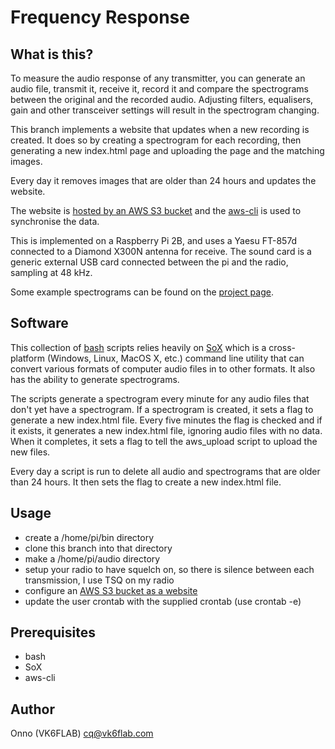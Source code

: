 # Frequency Response

## What is this?

To measure the audio response of any transmitter, you can generate an audio file, transmit it, receive it, record it and compare the spectrograms between the original and the recorded audio. Adjusting filters, equalisers, gain and other transceiver settings will result in the spectrogram changing.

This branch implements a website that updates when a new recording is created. It does so by creating a spectrogram for each recording, then generating a new index.html page and uploading the page and the matching images.

Every day it removes images that are older than 24 hours and updates the website.

The website is [hosted by an AWS S3 bucket](https://docs.aws.amazon.com/AmazonS3/latest/userguide/WebsiteHosting.html) and the [aws-cli](https://docs.aws.amazon.com/cli/latest/userguide/getting-started-install.html) is used to synchronise the data.

This is implemented on a Raspberry Pi 2B, and uses a Yaesu FT-857d connected to a Diamond X300N antenna for receive. The sound card is a generic external USB card connected between the pi and the radio, sampling at 48 kHz.

Some example spectrograms can be found on the [project page](https://projects.vk6flab.com/projects/rtl-sdr-projects/frequency-response).

## Software

This collection of [bash](https://tiswww.case.edu/php/chet/bash/bashtop.html) scripts relies heavily on [SoX](http://sox.sourceforge.net/) which is a cross-platform (Windows, Linux, MacOS X, etc.) command line utility that can convert various formats of computer audio files in to other formats. It also has the ability to generate spectrograms.

The scripts generate a spectrogram every minute for any audio files that don't yet have a spectrogram. If a spectrogram is created, it sets a flag to generate a new index.html file. Every five minutes the flag is checked and if it exists, it generates a new index.html file, ignoring audio files with no data. When it completes, it sets a flag to tell the aws_upload script to upload the new files.

Every day a script is run to delete all audio and spectrograms that are older than 24 hours. It then sets the flag to create a new index.html file.

## Usage

- create a /home/pi/bin directory
- clone this branch into that directory
- make a /home/pi/audio directory
- setup your radio to have squelch on, so there is silence between each transmission, I use TSQ on my radio
- configure an [AWS S3 bucket as a website](https://docs.aws.amazon.com/AmazonS3/latest/userguide/WebsiteHosting.html)
- update the user crontab with the supplied crontab (use crontab -e)

## Prerequisites

- bash
- SoX
- aws-cli

## Author

Onno (VK6FLAB) [cq@vk6flab.com](mailto:cq@vk6flab.com)
